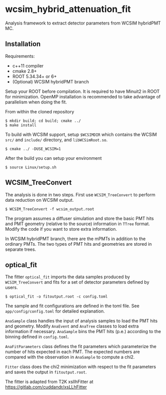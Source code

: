# wcsim_hybrid_attenuation_fit

Analysis framework to extract detector parameters from WCSIM hybridPMT MC.

## Installation

Requirements:
- c++11 compiler
- cmake 2.8+
- ROOT 5.34.34+ or 6+
- (Optional) WCSIM hybridPMT branch

Setup your ROOT before compilation. It is required to have Minuit2 in ROOT for minimization. OpenMP installation is recommended to take advantage of parallelism when doing the fit.

From within the cloned repository

```
$ mkdir build; cd build; cmake ../
$ make install
```

To build with WCSIM support, setup `$WCSIMDIR` which contains the WCSIM `src/` and `include/` directory, and `libWCSimRoot.so`.

```
$ cmake ../ -DUSE_WCSIM=1
```

After the build you can setup your environment

```
$ source Linux/setup.sh
```
  
## WCSIM_TreeConvert

The analysis is done in two steps. First use `WCSIM_TreeConvert` to perform data reduction on WCSIM output.

    $ WCSIM_TreeConvert -f wcsim_output.root 

The program assumes a diffuser simulation and store the basic PMT hits and PMT geometry (relative to the source) information in `TTree` format. Modify the code if you want to store extra information.

In WCSIM hybridPMT branch, there are the mPMTs in addition to the ordinary PMTs. The two types of PMT hits and geometries are stored in separate trees.

## optical_fit

The fitter `optical_fit` imports the data samples produced by `WCSIM_TreeConvert` and fits for a set of detector parameters defined by users.

    $ optical_fit -o fitoutput.root -c config.toml

The sample and fit configurations are defined in the toml file. See `app/config/config.toml` for detailed explanation.

`AnaSample` class handles the input of analysis samples to load the PMT hits and geometry. Modify `AnaEvent` and `AnaTree` classes to load extra information if necessary. `AnaSample` bins the PMT hits (p.e.) according to the binning defined in `config.toml`.

`AnaFitParameters` class defines the fit parameters which parameterize the number of hits expected in each PMT. The expected numbers are compared with the observation in `AnaSample` to compute a chi2.

`Fitter` class does the chi2 minimization with respect to the fit parameters and saves the output in `fitoutput.root`.

The fitter is adapted from T2K xsllhFitter at https://gitlab.com/cuddandr/xsLLhFitter
